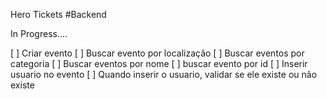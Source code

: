 Hero Tickets
#Backend

In Progress....

[ ] Criar evento
[ ] Buscar evento por localização
[ ] Buscar eventos por categoria
[ ] Buscar eventos por nome
[ ] buscar evento por id
[ ] Inserir usuario no evento
[ ] Quando inserir o usuario, validar se ele existe ou não existe
